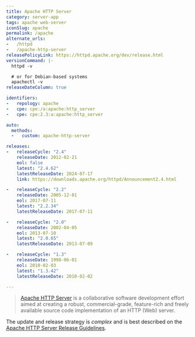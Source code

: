 ```yaml
---
title: Apache HTTP Server
category: server-app
tags: apache web-server
iconSlug: apache
permalink: /apache
alternate_urls:
-   /httpd
-   /apache-http-server
releasePolicyLink: https://httpd.apache.org/dev/release.html
versionCommand: |-
  httpd -v

  # or for Debian-based systems
  apachectl -v
releaseDateColumn: true

identifiers:
-   repology: apache
-   cpe: cpe:/a:apache:http_server
-   cpe: cpe:2.3:a:apache:http_server

auto:
  methods:
  -   custom: apache-http-server

releases:
-   releaseCycle: "2.4"
    releaseDate: 2012-02-21
    eol: false
    latest: "2.4.62"
    latestReleaseDate: 2024-07-17
    link: https://downloads.apache.org/httpd/Announcement2.4.html

-   releaseCycle: "2.2"
    releaseDate: 2005-12-01
    eol: 2017-07-11
    latest: "2.2.34"
    latestReleaseDate: 2017-07-11

-   releaseCycle: "2.0"
    releaseDate: 2002-04-05
    eol: 2013-07-10
    latest: "2.0.65"
    latestReleaseDate: 2013-07-09

-   releaseCycle: "1.3"
    releaseDate: 1998-06-01
    eol: 2010-02-03
    latest: "1.3.42"
    latestReleaseDate: 2010-02-02

---
```


> [Apache HTTP Server](https://httpd.apache.org/) is a collaborative software development effort
> aimed at creating a robust, commercial-grade, feature-rich and freely available source code
> implementation of an HTTP (Web) server.

The update and release strategy is _complex_ and is best described on the
[Apache HTTP Server Release Guidelines](https://httpd.apache.org/dev/release.html).
